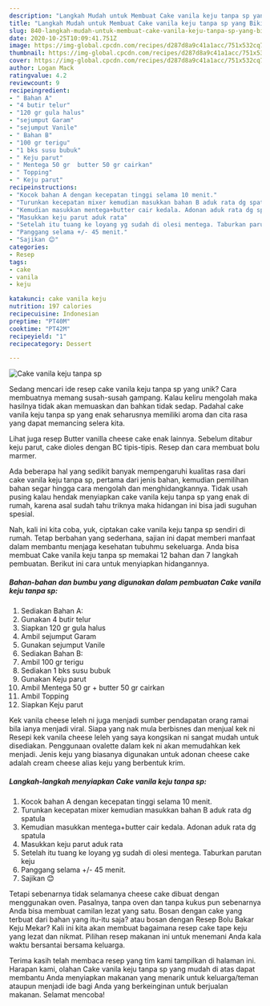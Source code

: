 ```yaml
---
description: "Langkah Mudah untuk Membuat Cake vanila keju tanpa sp yang Bikin Ngiler"
title: "Langkah Mudah untuk Membuat Cake vanila keju tanpa sp yang Bikin Ngiler"
slug: 840-langkah-mudah-untuk-membuat-cake-vanila-keju-tanpa-sp-yang-bikin-ngiler
date: 2020-10-25T10:09:41.751Z
image: https://img-global.cpcdn.com/recipes/d287d8a9c41a1acc/751x532cq70/cake-vanila-keju-tanpa-sp-foto-resep-utama.jpg
thumbnail: https://img-global.cpcdn.com/recipes/d287d8a9c41a1acc/751x532cq70/cake-vanila-keju-tanpa-sp-foto-resep-utama.jpg
cover: https://img-global.cpcdn.com/recipes/d287d8a9c41a1acc/751x532cq70/cake-vanila-keju-tanpa-sp-foto-resep-utama.jpg
author: Logan Mack
ratingvalue: 4.2
reviewcount: 9
recipeingredient:
- " Bahan A"
- "4 butir telur"
- "120 gr gula halus"
- "sejumput Garam"
- "sejumput Vanile"
- " Bahan B"
- "100 gr terigu"
- "1 bks susu bubuk"
- " Keju parut"
- " Mentega 50 gr  butter 50 gr cairkan"
- " Topping"
- " Keju parut"
recipeinstructions:
- "Kocok bahan A dengan kecepatan tinggi selama 10 menit."
- "Turunkan kecepatan mixer kemudian masukkan bahan B aduk rata dg spatula"
- "Kemudian masukkan mentega+butter cair kedala. Adonan aduk rata dg spatula"
- "Masukkan keju parut aduk rata"
- "Setelah itu tuang ke loyang yg sudah di olesi mentega. Taburkan parutan keju"
- "Panggang selama +/- 45 menit."
- "Sajikan 😊"
categories:
- Resep
tags:
- cake
- vanila
- keju

katakunci: cake vanila keju 
nutrition: 197 calories
recipecuisine: Indonesian
preptime: "PT40M"
cooktime: "PT42M"
recipeyield: "1"
recipecategory: Dessert

---
```



![Cake vanila keju tanpa sp](https://img-global.cpcdn.com/recipes/d287d8a9c41a1acc/751x532cq70/cake-vanila-keju-tanpa-sp-foto-resep-utama.jpg)

Sedang mencari ide resep cake vanila keju tanpa sp yang unik? Cara membuatnya memang susah-susah gampang. Kalau keliru mengolah maka hasilnya tidak akan memuaskan dan bahkan tidak sedap. Padahal cake vanila keju tanpa sp yang enak seharusnya memiliki aroma dan cita rasa yang dapat memancing selera kita.

Lihat juga resep Butter vanilla cheese cake enak lainnya. Sebelum ditabur keju parut, cake dioles dengan BC tipis-tipis. Resep dan cara membuat bolu marmer.

Ada beberapa hal yang sedikit banyak mempengaruhi kualitas rasa dari cake vanila keju tanpa sp, pertama dari jenis bahan, kemudian pemilihan bahan segar hingga cara mengolah dan menghidangkannya. Tidak usah pusing kalau hendak menyiapkan cake vanila keju tanpa sp yang enak di rumah, karena asal sudah tahu triknya maka hidangan ini bisa jadi suguhan spesial.


Nah, kali ini kita coba, yuk, ciptakan cake vanila keju tanpa sp sendiri di rumah. Tetap berbahan yang sederhana, sajian ini dapat memberi manfaat dalam membantu menjaga kesehatan tubuhmu sekeluarga. Anda bisa membuat Cake vanila keju tanpa sp memakai 12 bahan dan 7 langkah pembuatan. Berikut ini cara untuk menyiapkan hidangannya.

<!--inarticleads1-->

##### Bahan-bahan dan bumbu yang digunakan dalam pembuatan Cake vanila keju tanpa sp:

1. Sediakan  Bahan A:
1. Gunakan 4 butir telur
1. Siapkan 120 gr gula halus
1. Ambil sejumput Garam
1. Gunakan sejumput Vanile
1. Sediakan  Bahan B:
1. Ambil 100 gr terigu
1. Sediakan 1 bks susu bubuk
1. Gunakan  Keju parut
1. Ambil  Mentega 50 gr + butter 50 gr cairkan
1. Ambil  Topping
1. Siapkan  Keju parut


Kek vanila cheese leleh ni juga menjadi sumber pendapatan orang ramai bila ianya menjadi viral. Siapa yang nak mula berbisnes dan menjual kek ni Resepi kek vanila cheese leleh yang saya kongsikan ni sangat mudah untuk disediakan. Penggunaan ovalette dalam kek ni akan memudahkan kek menjadi. Jenis keju yang biasanya digunakan untuk adonan cheese cake adalah cream cheese alias keju yang berbentuk krim. 

<!--inarticleads2-->

##### Langkah-langkah menyiapkan Cake vanila keju tanpa sp:

1. Kocok bahan A dengan kecepatan tinggi selama 10 menit.
1. Turunkan kecepatan mixer kemudian masukkan bahan B aduk rata dg spatula
1. Kemudian masukkan mentega+butter cair kedala. Adonan aduk rata dg spatula
1. Masukkan keju parut aduk rata
1. Setelah itu tuang ke loyang yg sudah di olesi mentega. Taburkan parutan keju
1. Panggang selama +/- 45 menit.
1. Sajikan 😊


Tetapi sebenarnya tidak selamanya cheese cake dibuat dengan menggunakan oven. Pasalnya, tanpa oven dan tanpa kukus pun sebenarnya Anda bisa membuat camilan lezat yang satu. Bosan dengan cake yang terbuat dari bahan yang itu-itu saja? atau bosan dengan Resep Bolu Bakar Keju Mekar? Kali ini kita akan membuat bagaimana resep cake tape keju yang lezat dan nikmat. Pilihan resep makanan ini untuk menemani Anda kala waktu bersantai bersama keluarga. 

Terima kasih telah membaca resep yang tim kami tampilkan di halaman ini. Harapan kami, olahan Cake vanila keju tanpa sp yang mudah di atas dapat membantu Anda menyiapkan makanan yang menarik untuk keluarga/teman ataupun menjadi ide bagi Anda yang berkeinginan untuk berjualan makanan. Selamat mencoba!
